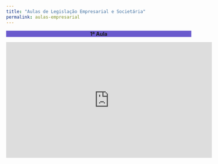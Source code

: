 ```yaml
---
title: "Aulas de Legislação Empresarial e Societária"
permalink: aulas-empresarial
---
```

<div style="text-align:center"><b><p style="background-color:SlateBlue;">1ª Aula</p></b></div>
<div style="text-align:center"><iframe width="560" height="315" src="https://www.youtube.com/embed/rQE4Z77bvIY" title="YouTube video player" frameborder="0" allow="accelerometer; autoplay; clipboard-write; encrypted-media; gyroscope; picture-in-picture" allowfullscreen></iframe></div>
<br>
